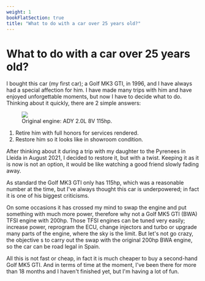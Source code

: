 ```yaml
---
weight: 1
bookFlatSection: true
title: "What to do with a car over 25 years old?"
---
```


# What to do with a car over 25 years old?

I bought this car (my first car); a Golf MK3 GTI, in 1996, and I have always had a special affection for him. I have made many trips with him and have enjoyed unforgettable moments, but now I have to decide what to do. Thinking about it quickly, there are 2 simple answers:
<figure>
<img src="/images/beginning-03.jpg">
<figcaption>Original engine: ADY 2.0L 8V 115hp.</figcaption>
</figure>

1. Retire him with full honors for services rendered.
2. Restore him so it looks like in showroom condition.

After thinking about it during a trip with my daughter to the Pyrenees in Lleida in August 2021, I decided to restore it, but with a twist. Keeping it as it is now is not an option, it would be like watching a good friend slowly fading away.

As standard the Golf MK3 GTI only has 115hp, which was a reasonable number at the time, but I've always thought this car is underpowered; in fact it is one of his biggest criticisms.

On some occasions it has crossed my mind to swap the engine and put something with much more power, therefore why not a Golf MK5 GTI (BWA) TFSI engine with 200hp. Those TFSI engines can be tuned very easily; increase power, reprogram the ECU, change injectors and turbo or upgrade many parts of the engine, where the sky is the limit. But let's not go crazy, the objective s to carry out the swap with the original 200hp BWA engine, so the car can be road legal in Spain.

All this is not fast or cheap, in fact it is much cheaper to buy a second-hand Golf MK5 GTI. And in terms of time at the moment, I've been there for more than 18 months and I haven't finished yet, but I'm having a lot of fun. 
